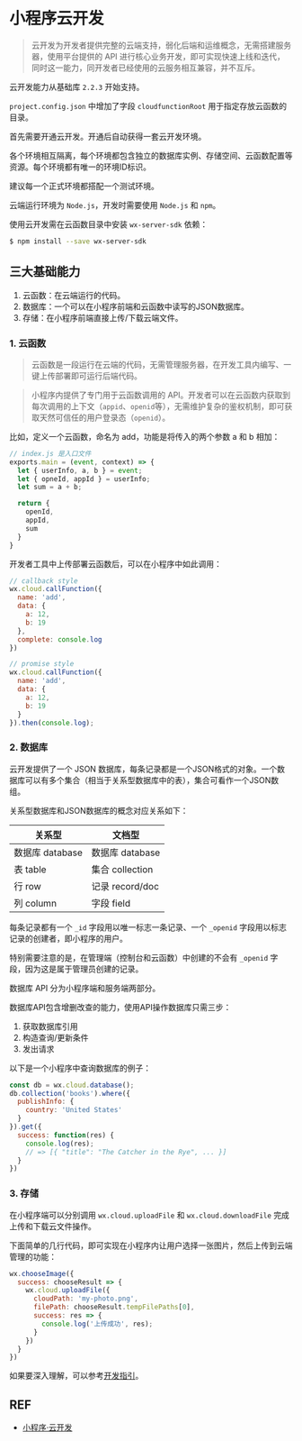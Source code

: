# 小程序云开发

> 云开发为开发者提供完整的云端支持，弱化后端和运维概念，无需搭建服务器，使用平台提供的 API 进行核心业务开发，即可实现快速上线和迭代，同时这一能力，同开发者已经使用的云服务相互兼容，并不互斥。

云开发能力从基础库 `2.2.3` 开始支持。

`project.config.json` 中增加了字段 `cloudfunctionRoot` 用于指定存放云函数的目录。

首先需要开通云开发。开通后自动获得一套云开发环境。

各个环境相互隔离，每个环境都包含独立的数据库实例、存储空间、云函数配置等资源。每个环境都有唯一的环境ID标识。

建议每一个正式环境都搭配一个测试环境。

云端运行环境为 `Node.js`，开发时需要使用 `Node.js` 和 `npm`。

使用云开发需在云函数目录中安装 `wx-server-sdk` 依赖：

```sh
$ npm install --save wx-server-sdk
```

## 三大基础能力

1. 云函数：在云端运行的代码。
2. 数据库：一个可以在小程序前端和云函数中读写的JSON数据库。
3. 存储：在小程序前端直接上传/下载云端文件。

### 1. 云函数

> 云函数是一段运行在云端的代码，无需管理服务器，在开发工具内编写、一键上传部署即可运行后端代码。

> 小程序内提供了专门用于云函数调用的 API。开发者可以在云函数内获取到每次调用的上下文（`appid`、`openid`等），无需维护复杂的鉴权机制，即可获取天然可信任的用户登录态（`openid`）。

比如，定义一个云函数，命名为 add，功能是将传入的两个参数 a 和 b 相加：

```js
// index.js 是入口文件
exports.main = (event, context) => {
  let { userInfo, a, b } = event;
  let { opneId, appId } = userInfo;
  let sum = a + b;

  return {
    openId,
    appId,
    sum
  }
}
```

开发者工具中上传部署云函数后，可以在小程序中如此调用：

```js
// callback style
wx.cloud.callFunction({
  name: 'add',
  data: {
    a: 12,
    b: 19
  },
  complete: console.log
})

// promise style
wx.cloud.callFunction({
  name: 'add',
  data: {
    a: 12,
    b: 19
  }
}).then(console.log);
```

### 2. 数据库

云开发提供了一个 JSON 数据库，每条记录都是一个JSON格式的对象。一个数据库可以有多个集合（相当于关系型数据库中的表），集合可看作一个JSON数组。

关系型数据库和JSON数据库的概念对应关系如下：

| 关系型 | 文档型 |
| --- | --- |
| 数据库 database | 数据库 database |
| 表 table | 集合 collection |
| 行 row | 记录 record/doc |
| 列 column | 字段 field |

每条记录都有一个 `_id` 字段用以唯一标志一条记录、一个 `_openid` 字段用以标志记录的创建者，即小程序的用户。

特别需要注意的是，在管理端（控制台和云函数）中创建的不会有 `_openid` 字段，因为这是属于管理员创建的记录。

数据库 API 分为小程序端和服务端两部分。

数据库API包含增删改查的能力，使用API操作数据库只需三步：

1. 获取数据库引用
2. 构造查询/更新条件
3. 发出请求

以下是一个小程序中查询数据库的例子：

```js
const db = wx.cloud.database();
db.collection('books').where({
  publishInfo: {
    country: 'United States'
  }
}).get({
  success: function(res) {
    console.log(res);
    // => [{ "title": "The Catcher in the Rye", ... }]
  }
})
```

### 3. 存储

在小程序端可以分别调用 `wx.cloud.uploadFile` 和 `wx.cloud.downloadFile` 完成上传和下载云文件操作。

下面简单的几行代码，即可实现在小程序内让用户选择一张图片，然后上传到云端管理的功能：

```js
wx.chooseImage({
  success: chooseResult => {
    wx.cloud.uploadFile({
      cloudPath: 'my-photo.png',
      filePath: chooseResult.tempFilePaths[0],
      success: res => {
        console.log('上传成功', res);
      }
    })
  }
})
```

如果要深入理解，可以参考[开发指引](./guide.md)。

## REF

- [小程序·云开发][started]

[started]: https://developers.weixin.qq.com/miniprogram/dev/wxcloud/basis/getting-started.html